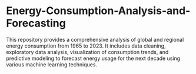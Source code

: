 # Energy-Consumption-Analysis-and-Forecasting
This repository provides a comprehensive analysis of global and regional energy consumption from 1965 to 2023. It includes data cleaning, exploratory data analysis, visualization of consumption trends, and predictive modeling to forecast energy usage for the next decade using various machine learning techniques.
